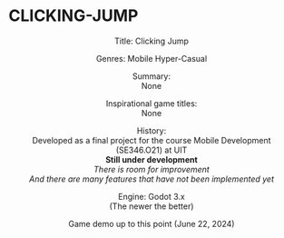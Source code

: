 # CLICKING-JUMP

<p align="center">
Title: Clicking Jump
</p>
<p align="center">
Genres: Mobile Hyper-Casual
</p>
<p align="center">
Summary:<br/>None
</p>
<p align="center">
Inspirational game titles:<br/>None
</p>
<p align="center">
History:<br/>Developed as a final project for the course Mobile Development (SE346.O21) at UIT<br/><b>Still under development</b><br/><i>There is room for improvement</i><br/><i>And there are many features that have not been implemented yet</i>
</p>
<p align="center">
Engine: Godot 3.x<br/>(The newer the better)
</p>
<p align="center">
Game demo up to this point (June 22, 2024)<br/>
  


</p>
